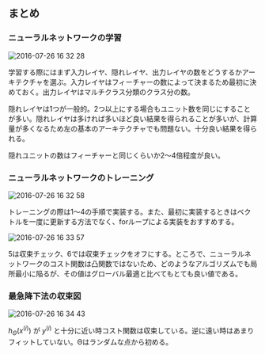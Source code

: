 ## まとめ

### ニューラルネットワークの学習

![2016-07-26 16 32 28](https://cloud.githubusercontent.com/assets/6447085/17129523/91887596-534e-11e6-9b4d-730b5e49e474.png)

学習する際にはまず入力レイヤ、隠れレイヤ、出力レイヤの数をどうするかアーキテクチャを選ぶ。入力レイヤはフィーチャーの数によって決まるため最初に決めておく。出力レイヤはマルチクラス分類のクラス分の数。

隠れレイヤは1つが一般的。2つ以上にする場合もユニット数を同じにすることが多い。隠れレイヤは多ければ多いほど良い結果を得られることが多いが、計算量が多くなるため左の基本のアーキテクチャでも問題ない。十分良い結果を得られる。

隠れユニットの数はフィーチャーと同じくらいか2～4倍程度が良い。

### ニューラルネットワークのトレーニング

![2016-07-26 16 32 58](https://cloud.githubusercontent.com/assets/6447085/17129542/b031f8b4-534e-11e6-9b99-5a95ed2ed070.png)

トレーニングの際は1～4の手順で実装する。また、最初に実装するときはベクトルを一度に更新する方法でなく、forループによる実装をおすすめする。

![2016-07-26 16 33 57](https://cloud.githubusercontent.com/assets/6447085/17129552/c79b00cc-534e-11e6-8073-3dafa1a8f681.png)


5は収束チェック、6では収束チェックをオフにする。ところで、ニューラルネットワークのコスト関数は凸関数ではないため、どのようなアルゴリズムでも局所最小に陥るが、その値はグローバル最適と比べてもとても良い値である。

### 最急降下法の収束図

![2016-07-26 16 34 43](https://cloud.githubusercontent.com/assets/6447085/17129578/e3b5f096-534e-11e6-96d3-6b0833dfa300.png)

$h_\Theta(x^{(i)})$ が $y^{(i)}$ と十分に近い時コスト関数は収束している。逆に遠い時はあまりフィットしていない。Θはランダムな点から初める。
